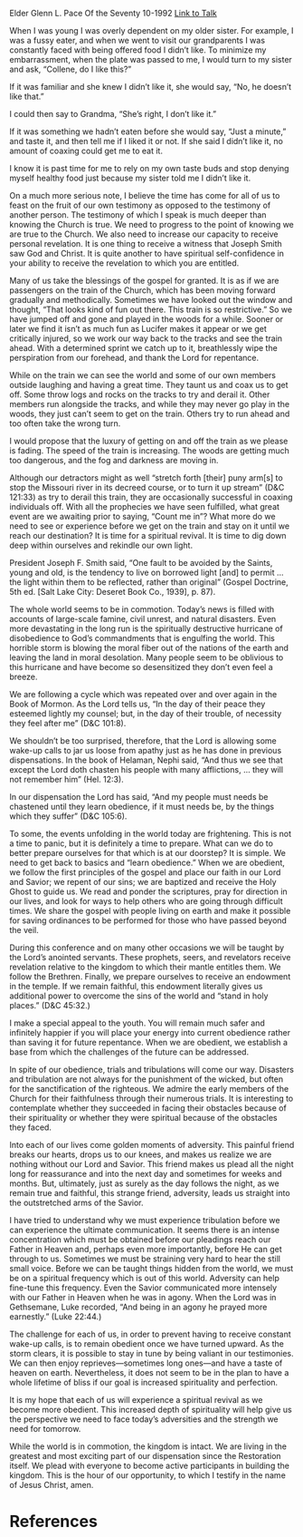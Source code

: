 Elder Glenn L. Pace
Of the Seventy
10-1992
[Link to Talk](https://www.churchofjesuschrist.org/study/general-conference/1992/10/spiritual-revival?lang=eng)

When I was young I was overly dependent on my older sister. For example, I was a fussy eater, and when we went to visit our grandparents I was constantly faced with being offered food I didn’t like. To minimize my embarrassment, when the plate was passed to me, I would turn to my sister and ask, “Collene, do I like this?”

If it was familiar and she knew I didn’t like it, she would say, “No, he doesn’t like that.”

I could then say to Grandma, “She’s right, I don’t like it.”

If it was something we hadn’t eaten before she would say, “Just a minute,” and taste it, and then tell me if I liked it or not. If she said I didn’t like it, no amount of coaxing could get me to eat it.

I know it is past time for me to rely on my own taste buds and stop denying myself healthy food just because my sister told me I didn’t like it.

On a much more serious note, I believe the time has come for all of us to feast on the fruit of our own testimony as opposed to the testimony of another person. The testimony of which I speak is much deeper than knowing the Church is true. We need to progress to the point of knowing we are true to the Church. We also need to increase our capacity to receive personal revelation. It is one thing to receive a witness that Joseph Smith saw God and Christ. It is quite another to have spiritual self-confidence in your ability to receive the revelation to which you are entitled.

Many of us take the blessings of the gospel for granted. It is as if we are passengers on the train of the Church, which has been moving forward gradually and methodically. Sometimes we have looked out the window and thought, “That looks kind of fun out there. This train is so restrictive.” So we have jumped off and gone and played in the woods for a while. Sooner or later we find it isn’t as much fun as Lucifer makes it appear or we get critically injured, so we work our way back to the tracks and see the train ahead. With a determined sprint we catch up to it, breathlessly wipe the perspiration from our forehead, and thank the Lord for repentance.

While on the train we can see the world and some of our own members outside laughing and having a great time. They taunt us and coax us to get off. Some throw logs and rocks on the tracks to try and derail it. Other members run alongside the tracks, and while they may never go play in the woods, they just can’t seem to get on the train. Others try to run ahead and too often take the wrong turn.

I would propose that the luxury of getting on and off the train as we please is fading. The speed of the train is increasing. The woods are getting much too dangerous, and the fog and darkness are moving in.

Although our detractors might as well “stretch forth [their] puny arm[s] to stop the Missouri river in its decreed course, or to turn it up stream” (D&C 121:33) as try to derail this train, they are occasionally successful in coaxing individuals off. With all the prophecies we have seen fulfilled, what great event are we awaiting prior to saying, “Count me in”? What more do we need to see or experience before we get on the train and stay on it until we reach our destination? It is time for a spiritual revival. It is time to dig down deep within ourselves and rekindle our own light.

President Joseph F. Smith said, “One fault to be avoided by the Saints, young and old, is the tendency to live on borrowed light [and] to permit … the light within them to be reflected, rather than original” (Gospel Doctrine, 5th ed. [Salt Lake City: Deseret Book Co., 1939], p. 87).

The whole world seems to be in commotion. Today’s news is filled with accounts of large-scale famine, civil unrest, and natural disasters. Even more devastating in the long run is the spiritually destructive hurricane of disobedience to God’s commandments that is engulfing the world. This horrible storm is blowing the moral fiber out of the nations of the earth and leaving the land in moral desolation. Many people seem to be oblivious to this hurricane and have become so desensitized they don’t even feel a breeze.

We are following a cycle which was repeated over and over again in the Book of Mormon. As the Lord tells us, “In the day of their peace they esteemed lightly my counsel; but, in the day of their trouble, of necessity they feel after me” (D&C 101:8).

We shouldn’t be too surprised, therefore, that the Lord is allowing some wake-up calls to jar us loose from apathy just as he has done in previous dispensations. In the book of Helaman, Nephi said, “And thus we see that except the Lord doth chasten his people with many afflictions, … they will not remember him” (Hel. 12:3).

In our dispensation the Lord has said, “And my people must needs be chastened until they learn obedience, if it must needs be, by the things which they suffer” (D&C 105:6).

To some, the events unfolding in the world today are frightening. This is not a time to panic, but it is definitely a time to prepare. What can we do to better prepare ourselves for that which is at our doorstep? It is simple. We need to get back to basics and “learn obedience.” When we are obedient, we follow the first principles of the gospel and place our faith in our Lord and Savior; we repent of our sins; we are baptized and receive the Holy Ghost to guide us. We read and ponder the scriptures, pray for direction in our lives, and look for ways to help others who are going through difficult times. We share the gospel with people living on earth and make it possible for saving ordinances to be performed for those who have passed beyond the veil.

During this conference and on many other occasions we will be taught by the Lord’s anointed servants. These prophets, seers, and revelators receive revelation relative to the kingdom to which their mantle entitles them. We follow the Brethren. Finally, we prepare ourselves to receive an endowment in the temple. If we remain faithful, this endowment literally gives us additional power to overcome the sins of the world and “stand in holy places.” (D&C 45:32.)

I make a special appeal to the youth. You will remain much safer and infinitely happier if you will place your energy into current obedience rather than saving it for future repentance. When we are obedient, we establish a base from which the challenges of the future can be addressed.

In spite of our obedience, trials and tribulations will come our way. Disasters and tribulation are not always for the punishment of the wicked, but often for the sanctification of the righteous. We admire the early members of the Church for their faithfulness through their numerous trials. It is interesting to contemplate whether they succeeded in facing their obstacles because of their spirituality or whether they were spiritual because of the obstacles they faced.

Into each of our lives come golden moments of adversity. This painful friend breaks our hearts, drops us to our knees, and makes us realize we are nothing without our Lord and Savior. This friend makes us plead all the night long for reassurance and into the next day and sometimes for weeks and months. But, ultimately, just as surely as the day follows the night, as we remain true and faithful, this strange friend, adversity, leads us straight into the outstretched arms of the Savior.

I have tried to understand why we must experience tribulation before we can experience the ultimate communication. It seems there is an intense concentration which must be obtained before our pleadings reach our Father in Heaven and, perhaps even more importantly, before He can get through to us. Sometimes we must be straining very hard to hear the still small voice. Before we can be taught things hidden from the world, we must be on a spiritual frequency which is out of this world. Adversity can help fine-tune this frequency. Even the Savior communicated more intensely with our Father in Heaven when he was in agony. When the Lord was in Gethsemane, Luke recorded, “And being in an agony he prayed more earnestly.” (Luke 22:44.)

The challenge for each of us, in order to prevent having to receive constant wake-up calls, is to remain obedient once we have turned upward. As the storm clears, it is possible to stay in tune by being valiant in our testimonies. We can then enjoy reprieves—sometimes long ones—and have a taste of heaven on earth. Nevertheless, it does not seem to be in the plan to have a whole lifetime of bliss if our goal is increased spirituality and perfection.

It is my hope that each of us will experience a spiritual revival as we become more obedient. This increased depth of spirituality will help give us the perspective we need to face today’s adversities and the strength we need for tomorrow.

While the world is in commotion, the kingdom is intact. We are living in the greatest and most exciting part of our dispensation since the Restoration itself. We plead with everyone to become active participants in building the kingdom. This is the hour of our opportunity, to which I testify in the name of Jesus Christ, amen.

# References
